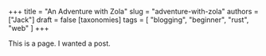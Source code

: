 +++
title = "An Adventure with Zola"
slug = "adventure-with-zola"
authors = ["Jack"]
draft = false
[taxonomies]
tags = [ "blogging", "beginner", "rust", "web" ] 
+++

This is a page. I wanted a post.
